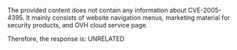 The provided content does not contain any information about CVE-2005-4395. It mainly consists of website navigation menus, marketing material for security products, and OVH cloud service page.

Therefore, the response is: UNRELATED